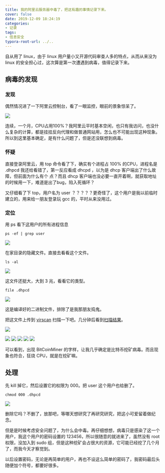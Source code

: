 ```yaml
---
title: 我的阿里云服务器中毒了，把这有趣的事情记录下来。
cover: false
date: 2019-12-09 18:24:19
categories:
- 记录
tags:
- 信息安全
typora-root-url: ../..
---
```


自从用了 linux，由于 linux 用户量小又开源代码审查人多的特点，从而从来没为 linux 的安全担心过，这次算是第一次遭遇到病毒，值得记录下来。

<!--more-->

## 病毒的发现

### 发现

偶然情况进了一下阿里云控制台，看了一眼监控，眼前的景象惊呆了。

![](/img/ali-cpu.png)

连续，一个月，CPU占用100%？我阿里云平时基本空闲，也只有我访问，也没什么复杂的计算，都是挂挂反向代理和做普通网站用，怎么也不可能出现这种现象。所以到这里基本确定，是有什么问题了，但是还没联想到病毒。

### 怀疑

直接登录阿里云，用 top 命令看了下，确实有个进程占 100% 的CPU，进程名是 .dhpcd 我还给看错了，第一反应看成 dhcpd ，以为是 dhcp 客户端出了什么故障，但前面为什么有个 点？而且 dhcp 客户端也没必要一直开着啊，就获取地址的时候用一下，难道是出了bug，陷入死循环？

又仔细看了下 top，用户名为 user ？？？？？更奇怪了，这个用户是我以前临时建立的，用来给一朋友登录玩 gcc 的，平时从来没用过。

### 定位

用 ps 看下这用户的所有进程信息

```shell
ps -ef | grep user
```

![](/img/vir-proc.png)

在家目录的隐藏文件。直接去看看这个文件。

```shell
ls -al
```

![](/img/vir-file.png)

这文件还挺大，大到 3 兆，看看它的类型。

```shell
file .dhpcd
```

![](/img/vir-type.png)

这是编译好的二进制文件，排除了是我那朋友捣鬼。

把这文件上传到 [virscan](https://www.virscan.org/) 扫描一下吧。几分钟后看到[扫描结果](http://r.virscan.org/language/zh-cn/report/f17b54910531cf6e2d98a963acadab48)。

![](/img/vir-scan-result.png)

![](/img/vir-scan-result-1.png)
![](/img/vir-scan-result-2.png)
![](/img/vir-scan-result-3.png)
![](/img/vir-scan-result-4.png)
![](/img/vir-scan-result-5.png)

可以看到，出现 BitCoinMiner 的字样，让我几乎确定是比特币挖矿病毒。而且现象也符合，狂烧 CPU，就是在挖矿嘛。

## 处理

先 kill 掉它，然后设置它的权限为 000。把 user 这个用户也给删了。

```shell
chmod 000 .dhpcd
```

![](/img/vir-000.png)

删除它吗？不删了，放那吧，等哪天想研究了再研究研究，把这小可爱留着做纪念。

但是是时候考虑安全问题了，为什么会中毒。再仔细想想，病毒只是感染了这一个用户，我这个用户的密码设置的 123456，所以很随意的就进来了，虽然没有 root 权限，没加入到 sudo 组，但是这种挖矿会占很大的资源，它可能已经挖了几个月了，而我今天才察觉到。



以后设置密码，无论是再简单的用户，再也不设这么简单的密码了，我密码最后头随便加个符号，都要好很多。